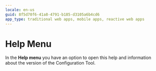 ```yaml
---
locale: en-us
guid: 8f5d70f6-41a8-4791-b185-d3105a6b4cd6
app_type: traditional web apps, mobile apps, reactive web apps
---
```


# Help Menu

In the **Help menu** you have an option to open this help and information about the version of the Configuration Tool.
